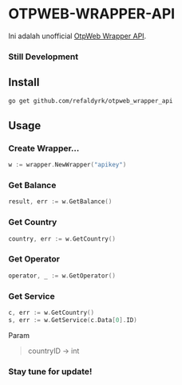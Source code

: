 # OTPWEB-WRAPPER-API
Ini adalah unofficial [OtpWeb Wrapper API](https://otpweb.com/api-docs).

### Still Development

## Install
```bash
go get github.com/refaldyrk/otpweb_wrapper_api
```

## Usage

<h3>Create Wrapper...</h3>

```go
w := wrapper.NewWrapper("apikey")
```

### Get Balance
```go
result, err := w.GetBalance()
```

### Get Country
```go
country, err := w.GetCountry()
```

### Get Operator
```go
operator, _ := w.GetOperator()
```

### Get Service
```go
c, err := w.GetCountry()
s, err := w.GetService(c.Data[0].ID)
```
Param
>countryID -> int

### Stay tune for update!